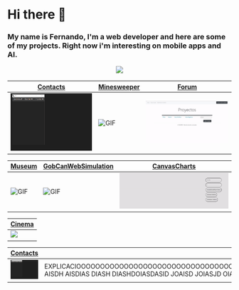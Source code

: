# Hi there 👋
### My name is Fernando, I'm a web developer and here are some of my projects. Right now i'm interesting on mobile apps and AI.

<p align="center">
<img src="https://github.com/Hukex/Hukex/blob/master/x.gif" width="50%"/>
</p>

[**Contacts**](https://github.com/Hukex/Contacts)|[**Minesweeper**](https://github.com/Hukex/Minesweeper)|[**Forum**](https://github.com/Hukex/Forum)
-----|-----|-----
![GIF](https://github.com/Hukex/Contacts/blob/master/readmefiles/preview.gif)|![GIF](https://github.com/Hukex/Minesweeper/blob/master/readmefiles/preview.gif)| ![GIF](https://github.com/Hukex/Forum/blob/master/readmefiles/preview.gif)

[**Museum**](https://github.com/Hukex/Museum)|[**GobCanWebSimulation**](https://github.com/Hukex/GobCanWebSimulation)|[**CanvasCharts**](https://github.com/Hukex/CanvasCharts)
-----|-----|-----
![GIF](https://github.com/Hukex/Museum/blob/master/readmefiles/preview.gif)|![GIF](https://github.com/Hukex/GobCanWebSimulation/blob/master/readmefiles/preview.gif)| ![GIF](https://github.com/Hukex/CanvasCharts/blob/master/readmefiles/preview.gif)

[**Cinema**](https://github.com/Hukex/Cinema)|
-----|
<img src="https://github.com/Hukex/Cinema/blob/master/readmefiles/preview.gif" height="150"/>|



[**Contacts**](https://github.com/Hukex/Contacts) | |
-----|-----|
![GIF](https://github.com/Hukex/Contacts/blob/master/readmefiles/preview.gif)| EXPLICACIOOOOOOOOOOOOOOOOOOOOOOOOOOOOOOOOOOOOOOOOOOOOOOOOOOOOOOONND AISDH AISDIAS DIASH DIASHDOIASDASID JOAISD JOIASJD OIAS JDOIAS DJIOAS DJIOA|
